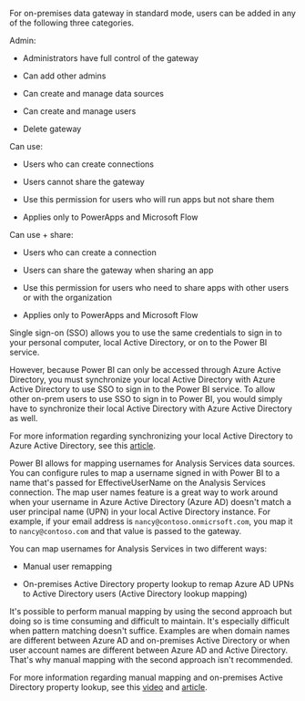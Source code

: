For on-premises data gateway in standard mode, users can be added in any of the following three categories.

Admin:

-   Administrators have full control of the gateway

-   Can add other admins

-   Can create and manage data sources

-   Can create and manage users

-   Delete gateway

Can use:

-   Users who can create connections

-   Users cannot share the gateway

-   Use this permission for users who will run apps but not share them

-   Applies only to PowerApps and Microsoft Flow

Can use + share:

-   Users who can create a connection

-   Users can share the gateway when sharing an app

-   Use this permission for users who need to share apps with other users or with the organization

-   Applies only to PowerApps and Microsoft Flow

Single sign-on (SSO) allows you to use the same credentials to sign in to your personal computer, local Active Directory, or on to the Power BI service.

However, because Power BI can only be accessed through Azure Active Directory, you must synchronize your local Active Directory with Azure Active Directory to use SSO to sign in to the Power BI service. To allow other on-prem users to use SSO to sign in to Power BI, you would simply have to synchronize their local Active Directory with Azure Active Directory as well.

For more information regarding synchronizing your local Active Directory to Azure Active Directory, see this [article](https://docs.microsoft.com/power-bi/connect-data/service-gateway-enterprise-manage-ssas?azure-portal=true#synchronize-an-on-premises-active-directory-with-azure-ad).

Power BI allows for mapping usernames for Analysis Services data sources. You can configure rules to map a username signed in with Power BI to a name that's passed for EffectiveUserName on the Analysis Services connection. The map user names feature is a great way to work around when your username in Azure Active Directory (Azure AD) doesn't match a user principal name (UPN) in your local Active Directory instance. For example, if your email address is `nancy@contoso.onmicrsoft.com`, you map it to `nancy@contoso.com` and that value is passed to the gateway.

You can map usernames for Analysis Services in two different ways:

-   Manual user remapping

-   On-premises Active Directory property lookup to remap Azure AD UPNs to Active Directory users (Active Directory lookup mapping)

It's possible to perform manual mapping by using the second approach but doing so is time consuming and difficult to maintain. It's especially difficult when pattern matching doesn't suffice. Examples are when domain names are different between Azure AD and on-premises Active Directory or when user account names are different between Azure AD and Active Directory. That's why manual mapping with the second approach isn't recommended.

For more information regarding manual mapping and on-premises Active Directory property lookup, see this [video](https://docs.microsoft.com/power-bi/connect-data/service-gateway-enterprise-manage-ssas?azure-portal=true#map-user-names-for-analysis-services-data-sources) and [article](https://docs.microsoft.com/power-bi/connect-data/service-gateway-enterprise-manage-ssas?azure-portal=true#synchronize-an-on-premises-active-directory-with-azure-ad).